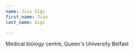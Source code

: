 ```yaml
---
name: Jiss Gigi
first_name: Jiss
last_name: Gigi

---
```

Medical biology centre, Queen's University Belfast
